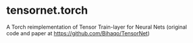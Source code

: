 # tensornet.torch
A Torch reimplementation of Tensor Train-layer for Neural Nets (original code and paper at https://github.com/Bihaqo/TensorNet)
